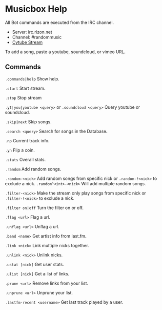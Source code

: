 # Musicbox Help

All Bot commands are executed from the IRC channel.

* Server: irc.rizon.net
* Channel: #randommusic
* [Cytube Stream](https://cytu.be/r/MusicBox)

To add a song, paste a youtube, soundcloud, or vimeo URL.

## Commands

`.commands|help` Show help.

`.start` Start stream.

`.stop` Stop stream

`.yt|you|youtube <query>` or `.soundcloud <query>` Query youtube or soundcloud.

`.skip|next` Skip songs.

`.search <query>` Search for songs in the Database.

`.np` Current track info.

`.yn` Flip a coin.

`.stats` Overall stats.

`.random` Add random songs.

`.random-<nick>` Add random songs from specific nick or `.random-!<nick>` to exclude a nick. `.random^<int>-<nick>` Will add multiple random songs.

`.filter-<nick>` Make the stream only play songs from specific nick or `.filter-!<nick>` to exclude a nick.

`.filter on|off` Turn the filter on or off.

`.flag <url>` Flag a url.

`.unflag <url>` Unflag a url.

`.band <name>` Get artist info from last.fm.

`.link <nick>` Link multiple nicks together.

`.unlink <nick>` Unlink nicks.

`.ustat [nick]` Get user stats.

`.ulist [nick]` Get a list of links.

`.prune <url>` Remove links from your list.

`.unprune <url>` Unprune your list.

`.lastfm-recent <username>` Get last track played by a user.

